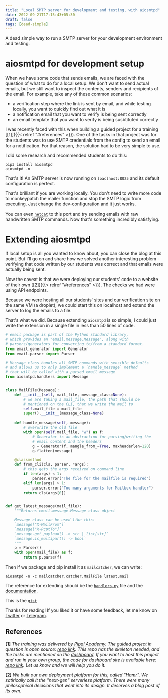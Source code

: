 ```yaml
---
title: "Local SMTP server for development and testing, with aiosmtpd"
date: 2022-09-21T17:15:43+05:30
draft: false
tags: [dead-simple]
---
```


A dead simple way to run a SMTP server for your development environment and testing.

# aiosmtpd for development setup

When we have some code that sends emails, we are faced with the question of what to do for a local
setup. We don't want to send actual emails, but we still want to inspect the contents, senders and
recipients of the email. For example, take any of these common scenarios:
- a verification step where the link is sent by email, and while testing locally, you want
  to quickly find out what it is
- a notification email that you want to verify is being sent correctly
- an email template that you want to verify is being susbtituted correctly

I was recently faced with this when building a guided project for a training [[1]]({{< relref "#references" >}}).
One of the tasks in that project was for the students was to use SMTP credentials
from the config to send an email for a notification. For that reason, the solution
had to be very simple to use.

I did some research and recommended students to do this:
```
pip3 install aiosmtpd
aiosmtpd -n
```

That's it! An SMTP server is now running on `loaclhost:8025` and its default configuration is perfect.

That's brilliant if you are working locally. You don't need to write more code to monkeypatch
the mailer function and stop the SMTP logic from executing. Just change the dev-configuration and it
just works.

You can even [`netcat`](https://linux.die.net/man/1/nc) to this port and try sending emails
with raw handwritten SMTP commands. Now that's something incredibly satisfying.

# Extending aiosmtpd

If local setup is all you wanted to know about, you can close the blog at this point. But I'll go
on and share how we solved another interesting problem - verifying that code written by our students
was correct and that emails were actually being sent.

Now the caveat is that we were deploying our students' code to a website of their own [[2]]({{< relref "#references" >}}). The checks we
had were using API endpoints.

Because we were hosting all our students' sites and our verification site on the same VM (a droplet),
we could start this on localhost and extend the server to log the emails to a file.

That's what we did. Because extending `aiosmtpd` is so simple, I could just write the extension in
a single file in less than 50 lines of code.

```python
# email package is part of the Python standard library,
# which provides an "email.message.Message", along with
# parsers/generators for converting to/from a standard format.
from email.generator import Generator
from email.parser import Parser

# Message class handles all SMTP commands with sensible defaults
# and allows us to only implement a `handle_message` method
# that will be called with a parsed email message
from aiosmtpd.handlers import Message


class MailFile(Message):
    def __init__(self, mail_file, message_class=None):
        # we are taking a mail_file, the path that should be
        # mentioned on the CLI, that we write the mail to
        self.mail_file = mail_file
        super().__init__(message_class=None)

    def handle_message(self, message):
        # overwrite the old file
        with open(self.mail_file, "w") as f:
            # Generator is an abstraction for parsing/writing the
            # email content and the headers
            g = Generator(f, mangle_from_=True, maxheaderlen=120)
            g.flatten(message)

    @classmethod
    def from_cli(cls, parser, *args):
        # this gets the args received on command line
        if len(args) < 1:
            parser.error("The file for the mailfile is required")
        elif len(args) > 1:
            parser.error("Too many arguments for Mailbox handler")
        return cls(args[0])


def get_latest_message(mail_file):
    """Returns email.message.Message class object

    Message class can be used like this:
    `message["X-MailFrom"]`
    `message["X-RcptTo"]`
    `message.get_payload() -> str | list[str]`
    `message.is_multipart() -> bool`
    """
    p = Parser()
    with open(mail_file) as f:
        return p.parse(f)
```

Then if we package and pip install it as `mailcatcher`, we can write:
```shell
aiosmtpd -n -c mailcatcher.catcher.MailFile latest.mail
```

The reference for extending should be the [`handlers.py`](https://github.com/aio-libs/aiosmtpd/blob/master/aiosmtpd/handlers.py)
file and the [documentation](https://aiosmtpd.readthedocs.io/en/latest/handlers.html).

This is the [`gist`](https://gist.github.com/nikochiko/93650f67235d93b8a35e090a5dcc5fed)

Thanks for reading!
If you liked it or have some feedback, let me know on [Twitter](https://twitter.com/n1kochiko)
or [Telegram](https://t.me/nikochiko).

## References

**[1]** *The training was delivered by [Pipal Academy](https://pipal.in). The guided project in question is open source: [repo link](https://github.com/pipalacademy/rajdhani). This repo has the skeleton needed, and the tasks are mentioned on the [dashboard](https://rajdhani.pipal.in). If you want to host this project and run in your own group, the code for dashboard site is available here: [repo link](https://github.com/pipalacademy/rajdhani-challenge). Let us know and we will help you do it.*

**[2]** *We built our own deployment platform for this, called ["Hamr"](https://github.com/pipalacademy/hamr). We satirically call it the "next-gen" serverless platform. There were many philosophical decisions that went into its design. It deserves a blog post of its own.*
